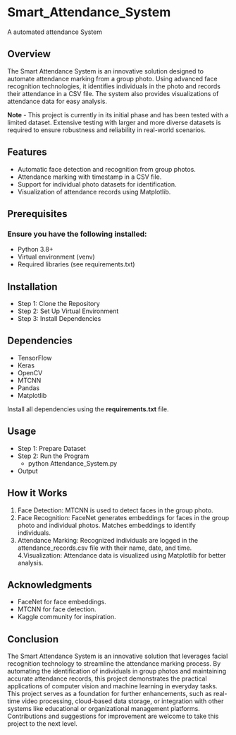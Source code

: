 # Smart_Attendance_System
A automated attendance System

## Overview
The Smart Attendance System is an innovative solution designed to automate attendance marking from a group photo. Using advanced face recognition technologies, it identifies individuals in the photo and records their attendance in a CSV file. The system also provides visualizations of attendance data for easy analysis.

**Note** -
This project is currently in its initial phase and has been tested with a limited dataset. Extensive testing with larger and more diverse datasets is required to ensure robustness and reliability in real-world scenarios.

## Features
- Automatic face detection and recognition from group photos.
- Attendance marking with timestamp in a CSV file.
- Support for individual photo datasets for identification.
- Visualization of attendance records using Matplotlib.

## Prerequisites
### Ensure you have the following installed:
- Python 3.8+
- Virtual environment (venv)
- Required libraries (see requirements.txt)

## Installation
- Step 1: Clone the Repository
- Step 2: Set Up Virtual Environment
- Step 3: Install Dependencies

## Dependencies
- TensorFlow
- Keras
- OpenCV
- MTCNN
- Pandas
- Matplotlib

Install all dependencies using the **requirements.txt** file.

## Usage
- Step 1: Prepare Dataset
- Step 2: Run the Program
  - python Attendance_System.py
- Output

## How it Works
1. Face Detection:
   MTCNN is used to detect faces in the group photo.
2. Face Recognition:
   FaceNet generates embeddings for faces in the group photo and individual photos. Matches embeddings to identify individuals.
3. Attendance Marking:
   Recognized individuals are logged in the attendance_records.csv file with their name, date, and time.
4.Visualization:
   Attendance data is visualized using Matplotlib for better analysis.

## Acknowledgments
- FaceNet for face embeddings.
- MTCNN for face detection.
- Kaggle community for inspiration.

## Conclusion
The Smart Attendance System is an innovative solution that leverages facial recognition technology to streamline the attendance marking process. By automating the identification of individuals in group photos and maintaining accurate attendance records, this project demonstrates the practical applications of computer vision and machine learning in everyday tasks. This project serves as a foundation for further enhancements, such as real-time video processing, cloud-based data storage, or integration with other systems like educational or organizational management platforms. Contributions and suggestions for improvement are welcome to take this project to the next level.
